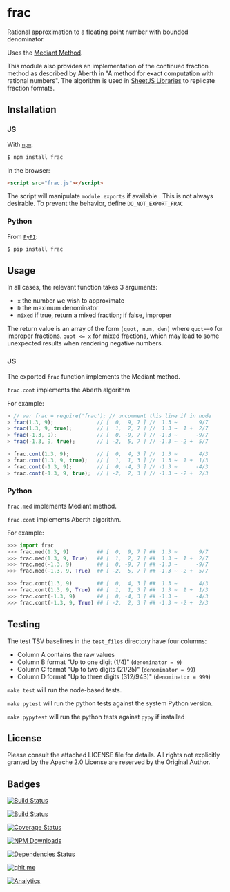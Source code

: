 # frac

Rational approximation to a floating point number with bounded denominator.

Uses the [Mediant Method](https://en.wikipedia.org/wiki/Mediant_method).

This module also provides an implementation of the continued fraction method as
described by Aberth in "A method for exact computation with rational numbers".
The algorithm is used in <a href="http://sheetjs.com">SheetJS Libraries</a> to
replicate fraction formats.

## Installation

### JS

With [`npm`](https://www.npmjs.org/package/frac):

```bash
$ npm install frac
```

In the browser:

```html
<script src="frac.js"></script>
```

The script will manipulate `module.exports` if available .  This is not always
desirable.  To prevent the behavior, define `DO_NOT_EXPORT_FRAC`

### Python

From [`PyPI`](https://pypi.python.org/pypi/frac):

```bash
$ pip install frac
```

## Usage

In all cases, the relevant function takes 3 arguments:

 - `x` the number we wish to approximate
 - `D` the maximum denominator
 - `mixed` if true, return a mixed fraction; if false, improper

The return value is an array of the form `[quot, num, den]` where `quot==0`
for improper fractions.  `quot <= x` for mixed fractions, which may lead to some
unexpected results when rendering negative numbers.

### JS

The exported `frac` function implements the Mediant method.

`frac.cont` implements the Aberth algorithm

For example:

```js
> // var frac = require('frac'); // uncomment this line if in node
> frac(1.3, 9);              // [  0,  9, 7 ] //  1.3 ~       9/7
> frac(1.3, 9, true);        // [  1,  2, 7 ] //  1.3 ~  1 +  2/7
> frac(-1.3, 9);             // [  0, -9, 7 ] // -1.3 ~      -9/7
> frac(-1.3, 9, true);       // [ -2,  5, 7 ] // -1.3 ~ -2 +  5/7

> frac.cont(1.3, 9);         // [  0,  4, 3 ] //  1.3 ~       4/3
> frac.cont(1.3, 9, true);   // [  1,  1, 3 ] //  1.3 ~  1 +  1/3
> frac.cont(-1.3, 9);        // [  0, -4, 3 ] // -1.3 ~      -4/3
> frac.cont(-1.3, 9, true);  // [ -2,  2, 3 ] // -1.3 ~ -2 +  2/3
```


### Python

`frac.med` implements Mediant method.

`frac.cont` implements Aberth algorithm.

For example:

```py
>>> import frac
>>> frac.med(1.3, 9)         ## [  0,  9, 7 ] ##  1.3 ~       9/7
>>> frac.med(1.3, 9, True)   ## [  1,  2, 7 ] ##  1.3 ~  1 +  2/7
>>> frac.med(-1.3, 9)        ## [  0, -9, 7 ] ## -1.3 ~      -9/7
>>> frac.med(-1.3, 9, True)  ## [ -2,  5, 7 ] ## -1.3 ~ -2 +  5/7

>>> frac.cont(1.3, 9)        ## [  0,  4, 3 ] ##  1.3 ~       4/3
>>> frac.cont(1.3, 9, True)  ## [  1,  1, 3 ] ##  1.3 ~  1 +  1/3
>>> frac.cont(-1.3, 9)       ## [  0, -4, 3 ] ## -1.3 ~      -4/3
>>> frac.cont(-1.3, 9, True) ## [ -2,  2, 3 ] ## -1.3 ~ -2 +  2/3
```

## Testing

The test TSV baselines in the `test_files` directory have four columns:

- Column A contains the raw values
- Column B format "Up to one digit (1/4)" (`denominator = 9`)
- Column C format "Up to two digits (21/25)" (`denominator = 99`)
- Column D format "Up to three digits (312/943)" (`denominator = 999`)

`make test` will run the node-based tests.

`make pytest` will run the python tests against the system Python version.

`make pypytest` will run the python tests against `pypy` if installed

## License

Please consult the attached LICENSE file for details.  All rights not explicitly
granted by the Apache 2.0 License are reserved by the Original Author.

## Badges

[![Build Status](https://saucelabs.com/browser-matrix/frac.svg)](https://saucelabs.com/u/frac)

[![Build Status](https://travis-ci.org/SheetJS/frac.svg?branch=master)](https://travis-ci.org/SheetJS/frac)

[![Coverage Status](http://img.shields.io/coveralls/SheetJS/frac/master.svg)](https://coveralls.io/r/SheetJS/frac?branch=master)

[![NPM Downloads](https://img.shields.io/npm/dt/frac.svg)](https://npmjs.org/package/frac)

[![Dependencies Status](https://david-dm.org/sheetjs/frac/status.svg)](https://david-dm.org/sheetjs/frac)

[![ghit.me](https://ghit.me/badge.svg?repo=sheetjs/js-xlsx)](https://ghit.me/repo/sheetjs/js-xlsx)

[![Analytics](https://ga-beacon.appspot.com/UA-36810333-1/SheetJS/frac?pixel)](https://github.com/SheetJS/frac)
